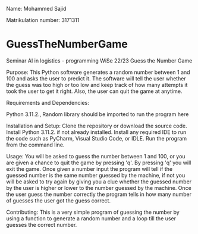 Name: Mohammed Sajid

Matrikulation number: 3171311
# GuessTheNumberGame
Seminar AI in logistics - programming WiSe 22/23
Guess the Number Game

Purpose:
This Python software generates a random number between 1 and 100 and asks the user to predict it. The software will tell the user whether the guess was too high or too low and keep track of how many attempts it took the user to get it right. Also, the user can quit the game at anytime.

Requirements and Dependencies:

Python 3.11.2.,
Random library should be imported to run the program here

Installation and Setup:
Clone the repository or download the source code.
Install Python 3.11.2. if not already installed.
Install any required IDE to run the code such as PyCharm, Visual Studio Code, or IDLE.
Run the program from the command line.

Usage:
You will be asked to guess the number between 1 and 100, or you are given a chance to quit the game by pressing 'q'. By pressing 'q' you will exit the game.
Once given a number input the program will tell if the guessed number is the same number guessed by the machine, if not you will be asked to try again by giving you a clue whether the guessed number by the user is higher or lower to the number guessed by the machine. Once the user guess the number correctly the program tells in how many number of guesses the user got the guess correct.


Contributing:
This is a very simple program of guessing the number by using a function to generate a random number and a loop till the user guesses the correct number. 
